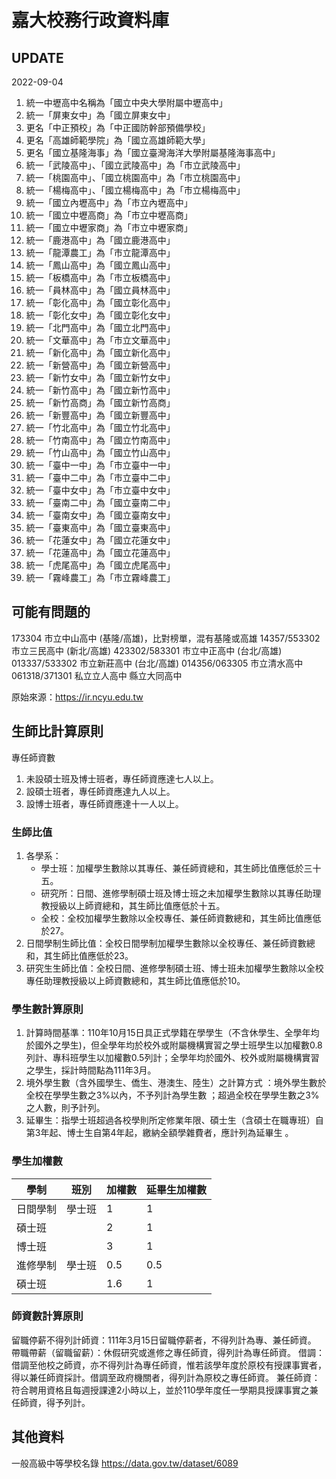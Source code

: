 # 嘉大校務行政資料庫

## UPDATE

2022-09-04
1. 統一中壢高中名稱為「國立中央大學附屬中壢高中」
2. 統一「屏東女中」為「國立屏東女中」
3. 更名「中正預校」為「中正國防幹部預備學校」
4. 更名「高雄師範學院」為「國立高雄師範大學」
5. 更名「國立基隆海事」為「國立臺灣海洋大學附屬基隆海事高中」
6. 統一「武陵高中」、「國立武陵高中」為「市立武陵高中」
7. 統一「桃園高中」、「國立桃園高中」為「市立桃園高中」
8. 統一「楊梅高中」、「國立楊梅高中」為「市立楊梅高中」
9. 統一「國立內壢高中」為「市立內壢高中」
10. 統一「國立中壢高商」為「市立中壢高商」
11. 統一「國立中壢家商」為「市立中壢家商」
12. 統一「鹿港高中」為「國立鹿港高中」
13. 統一「龍潭農工」為「市立龍潭高中」
14. 統一「鳳山高中」為「國立鳳山高中」
15. 統一「板橋高中」為「市立板橋高中」
16. 統一「員林高中」為「國立員林高中」
17. 統一「彰化高中」為「國立彰化高中」
18. 統一「彰化女中」為「國立彰化女中」
19. 統一「北門高中」為「國立北門高中」
20. 統一「文華高中」為「市立文華高中」
21. 統一「新化高中」為「國立新化高中」
22. 統一「新營高中」為「國立新營高中」
23. 統一「新竹女中」為「國立新竹女中」
24. 統一「新竹高中」為「國立新竹高中」
25. 統一「新竹高商」為「國立新竹高商」
26. 統一「新豐高中」為「國立新豐高中」
27. 統一「竹北高中」為「國立竹北高中」
28. 統一「竹南高中」為「國立竹南高中」
29. 統一「竹山高中」為「國立竹山高中」
30. 統一「臺中一中」為「市立臺中一中」
31. 統一「臺中二中」為「市立臺中二中」
32. 統一「臺中女中」為「市立臺中女中」
33. 統一「臺南二中」為「國立臺南二中」
34. 統一「臺南女中」為「國立臺南女中」
35. 統一「臺東高中」為「國立臺東高中」
36. 統一「花蓮女中」為「國立花蓮女中」
37. 統一「花蓮高中」為「國立花蓮高中」
38. 統一「虎尾高中」為「國立虎尾高中」
39. 統一「霧峰農工」為「市立霧峰農工」

## 可能有問題的
173304 市立中山高中 (基隆/高雄)，比對榜單，混有基隆或高雄
14357/553302 市立三民高中 (新北/高雄)
423302/583301 市立中正高中 (台北/高雄)
013337/533302 市立新莊高中 (台北/高雄)
014356/063305 市立清水高中
061318/371301 私立立人高中
縣立大同高中



原始來源：https://ir.ncyu.edu.tw 

## 生師比計算原則

專任師資數

1. 未設碩士班及博士班者，專任師資應達七人以上。
2. 設碩士班者，專任師資應達九人以上。
3. 設博士班者，專任師資應達十一人以上。

### 生師比值
1. 各學系：
   - 學士班：加權學生數除以其專任、兼任師資總和，其生師比值應低於三十五。
   - 研究所：日間、進修學制碩士班及博士班之未加權學生數除以其專任助理教授級以上師資總和，其生師比值應低於十五。
   - 全校：全校加權學生數除以全校專任、兼任師資數總和，其生師比值應低於27。
2. 日間學制生師比值：全校日間學制加權學生數除以全校專任、兼任師資數總和，其生師比值應低於23。
3. 研究生生師比值：全校日間、進修學制碩士班、博士班未加權學生數除以全校專任助理教授級以上師資數總和，其生師比值應低於10。

### 學生數計算原則

1. 計算時間基準：110年10月15日具正式學籍在學學生（不含休學生、全學年均於國外之學生)，但全學年均於校外或附屬機構實習之學士班學生以加權數0.8列計、專科班學生以加權數0.5列計；全學年均於國外、校外或附屬機構實習之學生，採計時間點為111年3月。
2. 境外學生數（含外國學生、僑生、港澳生、陸生）之計算方式 ：境外學生數於全校在學學生數之3%以內，不予列計為學生數 ；超過全校在學學生數之3%之人數，則予計列。
3. 延畢生：指學士班超過各校學則所定修業年限、碩士生（含碩士在職專班）自第3年起、博士生自第4年起，繳納全額學雜費者，應計列為延畢生 。

### 學生加權數

| 學制     | 班別   |  加權數   | 延畢生加權數 |
| -------  | ------ | --------- | ------------ |
| 日間學制 | 學士班 | 1         | 1            |
| 碩士班   |        | 2         | 1            |
| 博士班   |        | 3         | 1            |
| 進修學制 | 學士班 | 0.5       | 0.5          |
| 碩士班   |        | 1.6       | 1            |

### 師資數計算原則
留職停薪不得列計師資：111年3月15日留職停薪者，不得列計為專、兼任師資。
帶職帶薪（留職留薪）：休假研究或進修之專任師資，得列計為專任師資。
借調：借調至他校之師資，亦不得列計為專任師資，惟若該學年度於原校有授課事實者，得以兼任師資採計。借調至政府機關者，得列計為原校之專任師資。
兼任師資：符合聘用資格且每週授課達2小時以上，並於110學年度任一學期具授課事實之兼任師資，得予列計。


## 其他資料

一般高級中等學校名錄 https://data.gov.tw/dataset/6089
